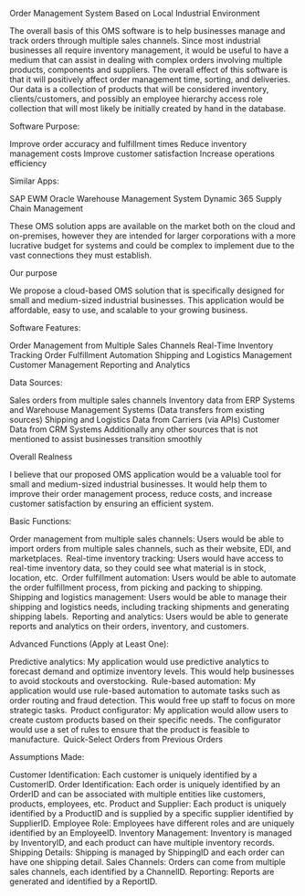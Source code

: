 Order Management System
Based on Local Industrial Environment


The overall basis of this OMS software is to help businesses manage and track orders through multiple sales channels. Since most industrial businesses all require inventory management, it would be useful to have a medium that can assist in dealing with complex orders involving multiple products, components and suppliers. The overall effect of this software is that it will positively affect order management time, sorting, and deliveries. Our data is a collection of products that will be considered inventory, clients/customers, and possibly an employee hierarchy access role collection that will most likely be initially created by hand in the database.

Software Purpose:

Improve order accuracy and fulfillment times
Reduce inventory management costs
Improve customer satisfaction
Increase operations efficiency

Similar Apps:
	
SAP EWM
Oracle Warehouse Management System
Dynamic 365 Supply Chain Management

These OMS solution apps are available on the market both on the cloud and on-premises, however they are intended for larger corporations with a more lucrative budget for systems and could be complex to implement due to the vast connections they must establish. 

Our purpose

We propose a cloud-based OMS solution that is specifically designed for small and medium-sized industrial businesses. This application would be affordable, easy to use, and scalable to your growing business.

Software Features:
	
Order Management from Multiple Sales Channels 
Real-Time Inventory Tracking
Order Fulfillment Automation
Shipping and Logistics Management
Customer Management
Reporting and Analytics

Data Sources:
	
Sales orders from multiple sales channels
Inventory data from ERP Systems and Warehouse Management Systems (Data transfers from existing sources)
Shipping and Logistics Data from Carriers (via APIs)
Customer Data from CRM Systems
Additionally any other sources that is not mentioned to assist businesses transition smoothly

Overall Realness

I believe that our proposed OMS application would be a valuable tool for small and medium-sized industrial businesses. It would help them to improve their order management process, reduce costs, and increase customer satisfaction by ensuring an efficient system.  

Basic Functions:
	
Order management from multiple sales channels: Users would be able to import orders from multiple sales channels, such as their website, EDI, and marketplaces.  
Real-time inventory tracking: Users would have access to real-time inventory data, so they could see what material is in stock, location, etc.  
Order fulfillment automation: Users would be able to automate the order fulfillment process, from picking and packing to shipping.  
Shipping and logistics management: Users would be able to manage their shipping and logistics needs, including tracking shipments and generating shipping labels.  
Reporting and analytics: Users would be able to generate reports and analytics on their orders, inventory, and customers. 


Advanced Functions (Apply at Least One):
	
Predictive analytics: My application would use predictive analytics to forecast demand and optimize inventory levels. This would help businesses to avoid stockouts and overstocking.  
Rule-based automation: My application would use rule-based automation to automate tasks such as order routing and fraud detection. This would free up staff to focus on more strategic tasks.  
Product configurator: My application would allow users to create custom products based on their specific needs. The configurator would use a set of rules to ensure that the product is feasible to manufacture.  
Quick-Select Orders from Previous Orders


Assumptions Made: 

Customer Identification: Each customer is uniquely identified by a CustomerID. 
Order Identification: Each order is uniquely identified by an OrderID and can be associated with multiple entities like customers, products, employees, etc. 
Product and Supplier: Each product is uniquely identified by a ProductID and is supplied by a specific supplier identified by SupplierID. 
Employee Role: Employees have different roles and are uniquely identified by an EmployeeID. 
Inventory Management: Inventory is managed by InventoryID, and each product can have multiple inventory records. 
Shipping Details: Shipping is managed by ShippingID and each order can have one shipping detail. 
Sales Channels: Orders can come from multiple sales channels, each identified by a ChannelID. 
Reporting: Reports are generated and identified by a ReportID.
